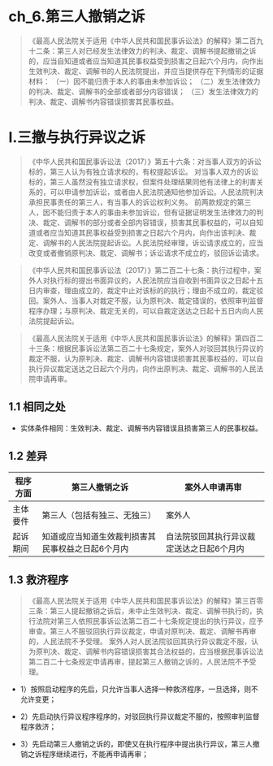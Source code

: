 # ch_6.第三人撤销之诉
> 《最高人民法院关于适用《中华人民共和国民事诉讼法》的解释》第二百九十二条：第三人对已经发生法律效力的判决、裁定、调解书提起撤销之诉的，应当自知道或者应当知道其民事权益受到损害之日起六个月内，向作出生效判决、裁定、调解书的人民法院提出，并应当提供存在下列情形的证据材料：
（一）因不能归责于本人的事由未参加诉讼；
（二）发生法律效力的判决、裁定、调解书的全部或者部分内容错误；
（三）发生法律效力的判决、裁定、调解书内容错误损害其民事权益。


# I.三撤与执行异议之诉
> 《中华人民共和国民事诉讼法（2017）》第五十六条：对当事人双方的诉讼标的，第三人认为有独立请求权的，有权提起诉讼。 
对当事人双方的诉讼标的，第三人虽然没有独立请求权，但案件处理结果同他有法律上的利害关系的，可以申请参加诉讼，或者由人民法院通知他参加诉讼。人民法院判决承担民事责任的第三人，有当事人的诉讼权利义务。
前两款规定的第三人，因不能归责于本人的事由未参加诉讼，但有证据证明发生法律效力的判决、裁定、调解书的部分或者全部内容错误，损害其民事权益的，可以自知道或者应当知道其民事权益受到损害之日起六个月内，向作出该判决、裁定、调解书的人民法院提起诉讼。人民法院经审理，诉讼请求成立的，应当改变或者撤销原判决、裁定、调解书；诉讼请求不成立的，驳回诉讼请求。

> 《中华人民共和国民事诉讼法（2017）》第二百二十七条：执行过程中，案外人对执行标的提出书面异议的，人民法院应当自收到书面异议之日起十五日内审查，理由成立的，裁定中止对该标的的执行；理由不成立的，裁定驳回。案外人、当事人对裁定不服，认为原判决、裁定错误的，依照审判监督程序办理；与原判决、裁定无关的，可以自裁定送达之日起十五日内向人民法院提起诉讼。

> 《最高人民法院关于适用《中华人民共和国民事诉讼法》的解释》第四百二十三条：根据民事诉讼法第二百二十七条规定，案外人对驳回其执行异议的裁定不服，认为原判决、裁定、调解书内容错误损害其民事权益的，可以自执行异议裁定送达之日起六个月内，向作出原判决、裁定、调解书的人民法院申请再审。

## 1.1 相同之处
- 实体条件相同：生效判决、裁定、调解书内容错误且损害第三人的民事权益。 

## 1.2 差异
| 程序方面 |  第三人撤销之诉 | 案外人申请再审  | 
| --- | ------ | ----- | 
| 主体要件 | 第三人（包括有独三、无独三） | 案外人 | 
| 起诉期间  | 知道或应当知道生效裁判损害其民事权益之日起6个月内 | 自法院驳回其执行异议裁定送达之日起6个月内 | 

## 1.3 救济程序
> 《最高人民法院关于适用《中华人民共和国民事诉讼法》的解释》第三百零三条：第三人提起撤销之诉后，未中止生效判决、裁定、调解书执行的，执行法院对第三人依照民事诉讼法第二百二十七条规定提出的执行异议，应予审查。第三人不服驳回执行异议裁定，申请对原判决、裁定、调解书再审的，人民法院不予受理。 
案外人对人民法院驳回其执行异议裁定不服，认为原判决、裁定、调解书内容错误损害其合法权益的，应当根据民事诉讼法第二百二十七条规定申请再审，提起第三人撤销之诉的，人民法院不予受理。

- 1）按照启动程序的先后，只允许当事人选择一种救济程序，一旦选择，则不允许变更；

- 2）先启动执行异议程序程序的，对驳回执行异议裁定不服的，按照审判监督程序救济；

- 3）先启动第三人撤销之诉的，即使又在执行程序中提出执行异议，第三人撤销之诉程序继续进行，不能再申请再审；






